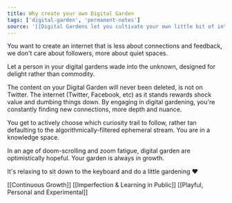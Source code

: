 ```yaml
---
title: Why create your own Digital Garden
tags: ['digital-garden', 'permanent-notes']
source: '[[Digital Gardens let you cultivate your own little bit of internet]]'
---
```


You want to create an internet that is less about connections and feedback, we don't care about followers, more about quiet spaces. 

Let a person in your digital gardens wade into the unknown, designed for delight rather than commodity.

The content on your Digital Garden will never been deleted, is not on Twitter. The internet (Twitter, Facebook, etc) as it stands rewards shock value and dumbing things down. 
By engaging in digital gardening, you're constantly finding new connections, more depth and nuance.

You get to actively choose which curiosity trail to follow, rather tan defaulting to the algorithmically-filtered ephemeral stream. You are in a knowledge space. 

In an age of doom-scrolling and zoom fatigue, digital garden are optimistically hopeful. Your garden is always in growth.

It's relaxing to sit down to the keyboard and do a little gardening ❤️

[[Continuous Growth]]
[[Imperfection & Learning in Public]]
[[Playful, Personal and Experimental]]
